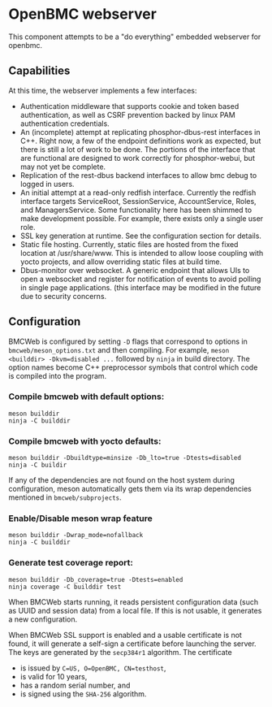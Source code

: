 # OpenBMC webserver #

This component attempts to be a "do everything" embedded webserver for openbmc.


## Capabilities ##
At this time, the webserver implements a few interfaces:
+ Authentication middleware that supports cookie and token based authentication, as well as CSRF prevention backed by linux PAM authentication credentials.
+ An (incomplete) attempt at replicating phosphor-dbus-rest interfaces in C++.  Right now, a few of the endpoint definitions work as expected, but there is still a lot of work to be done.  The portions of the interface that are functional are designed to work correctly for phosphor-webui, but may not yet be complete.
+ Replication of the rest-dbus backend interfaces to allow bmc debug to logged in users.
+ An initial attempt at a read-only redfish interface.  Currently the redfish interface targets ServiceRoot, SessionService, AccountService, Roles, and ManagersService.  Some functionality here has been shimmed to make development possible.  For example, there exists only a single user role.
+ SSL key generation at runtime.  See the configuration section for details.
+ Static file hosting.  Currently, static files are hosted from the fixed location at /usr/share/www.  This is intended to allow loose coupling with yocto projects, and allow overriding static files at build time.
+ Dbus-monitor over websocket.  A generic endpoint that allows UIs to open a websocket and register for notification of events to avoid polling in single page applications.  (this interface may be modified in the future due to security concerns.

## Configuration

BMCWeb is configured by setting `-D` flags that correspond to options
in `bmcweb/meson_options.txt` and then compiling.  For example, `meson
<builddir> -Dkvm=disabled ...` followed by `ninja` in build directory.
The option names become C++ preprocessor symbols that control which code
is compiled into the program.

### Compile bmcweb with default options:
```ascii
meson builddir
ninja -C builddir
```
### Compile bmcweb with yocto defaults:
```ascii
meson builddir -Dbuildtype=minsize -Db_lto=true -Dtests=disabled
ninja -C buildir
```
If any of the dependencies are not found on the host system during
configuration, meson automatically gets them via its wrap dependencies
mentioned in `bmcweb/subprojects`.

### Enable/Disable meson wrap feature
```ascii
meson builddir -Dwrap_mode=nofallback
ninja -C builddir
```
### Generate test coverage report:
```ascii
meson builddir -Db_coverage=true -Dtests=enabled
ninja coverage -C builddir test
```
When BMCWeb starts running, it reads persistent configuration data
(such as UUID and session data) from a local file.  If this is not
usable, it generates a new configuration.

When BMCWeb SSL support is enabled and a usable certificate is not
found, it will generate a self-sign a certificate before launching the
server.  The keys are generated by the `secp384r1` algorithm.  The
certificate
 - is issued by `C=US, O=OpenBMC, CN=testhost`,
 - is valid for 10 years,
 - has a random serial number, and
 - is signed using the `SHA-256` algorithm.

